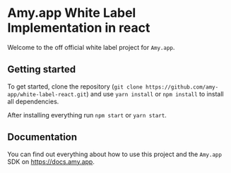 # Amy.app White Label Implementation in react

Welcome to the off official white label project for `Amy.app`.

## Getting started

To get started, clone the repository (`git clone https://github.com/amy-app/white-label-react.git`) and use `yarn install` or `npm install` to install all dependencies.

After installing everything run `npm start` or `yarn start`.

## Documentation

You can find out everything about how to use this project and the `Amy.app` SDK on https://docs.amy.app.
